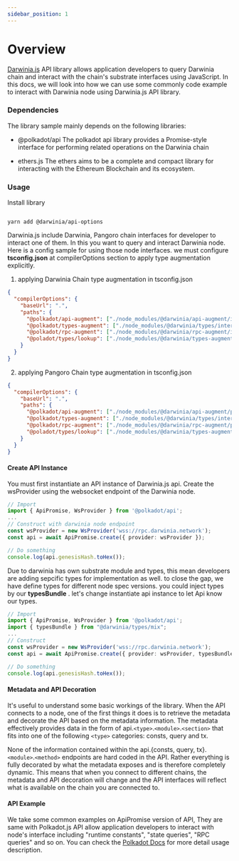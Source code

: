 ```yaml
---
sidebar_position: 1
---
```


# Overview


[Darwinia.js](https://github.com/darwinia-network/darwinia.js) API library allows application developers to query Darwinia chain and interact with the chain's substrate interfaces using JavaScript. In this docs, we will look into how we can use some commonly code example to interact with Darwinia node using Darwinia.js API library.

### Dependencies

The library sample mainly depends on the following libraries:

- @polkadot/api The polkadot api library provides a Promise-style interface for performing related operations on the Darwinia chain

- ethers.js The ethers aims to be a complete and compact library for interacting with the Ethereum Blockchain and its ecosystem.

### Usage

Install library

```nodejs

yarn add @darwinia/api-options

```

Darwinia.js include Darwinia, Pangoro chain interfaces for developer to interact one of them. In this  you want to query and interact Darwinia node. Here is a config sample for using those node interfaces. we must configure **tsconfig.json** at compilerOptions section to apply type augmentation explicitly.



1. applying Darwinia Chain type augmentation in tsconfig.json

```json
{
  "compilerOptions": {
    "baseUrl": ".",
    "paths": {
      "@polkadot/api-augment": ["./node_modules/@darwinia/api-augment/index.d.ts"],
      "@polkadot/types-augment": ["./node_modules/@darwinia/types/interfaces/augment-types.d.ts"],
      "@polkadot/rpc-augment": ["./node_modules/@darwinia/rpc-augment/index.d.ts"],
      "@poladot/types/lookup": ["./node_modules/@darwinia/types-augment/index.d.ts"]
    }
  }
}
```


2. applying Pangoro Chain type augmentation in tsconfig.json



``` json
{
  "compilerOptions": {
    "baseUrl": ".",
    "paths": {
      "@polkadot/api-augment": ["./node_modules/@darwinia/api-augment/pangoro/index.d.ts"],
      "@polkadot/types-augment": ["./node_modules/@darwinia/types/interfaces/augment-types.d.ts"],
      "@polkadot/rpc-augment": ["./node_modules/@darwinia/rpc-augment/pangoro/index.d.ts"],
      "@poladot/types/lookup": ["./node_modules/@darwinia/types-augment/lookup/pangoro/index.d.ts"]
    }
  }
}

```


####  Create API Instance

You must first instantiate an API instance of Darwinia.js api. Create the wsProvider using the websocket endpoint of the Darwinia node.

```typescript
// Import
import { ApiPromise, WsProvider } from '@polkadot/api';
...
// Construct with darwinia node endpoint
const wsProvider = new WsProvider('wss://rpc.darwinia.network');
const api = await ApiPromise.create({ provider: wsProvider });

// Do something
console.log(api.genesisHash.toHex());

```

Due to darwinia has own substrate module and types, this mean developers are adding sepcific types for implementation as well. to close the gap, we have define types for different node spec versions. you could inject types by our **typesBundle** . let's change instantiate api instance to let Api know our types.

```typescript
// Import
import { ApiPromise, WsProvider } from '@polkadot/api';
import { typesBundle } from "@darwinia/types/mix";
...
// Construct
const wsProvider = new WsProvider('wss://rpc.darwinia.network');
const api = await ApiPromise.create({ provider: wsProvider, typesBundle: typesBundle.spec.darwinia });

// Do something
console.log(api.genesisHash.toHex());

```




####  Metadata and API Decoration

It's useful to understand some basic workings of the library.
When the API connects to a node, one of the first things it does is to retrieve the metadata and decorate the API based on the metadata information. The metadata effectively provides data in the form of api.`<type>`.`<module>`.`<section>` that fits into one of the following `<type>` categories: consts, query and tx.

None of the information contained within the api.{consts, query, tx}.`<module>`.`<method>` endpoints are hard coded in the API. Rather everything is fully decorated by what the metadata exposes and is therefore completely dynamic. This means that when you connect to different chains, the metadata and API decoration will change and the API interfaces will reflect what is available on the chain you are connected to.

#### API Example

We take some common examples on ApiPromise version of API, They are same with Polkadot.js API  allow application developers to interact with node's interface 
including "runtime constants", "state queries", "RPC queries" and so on. You can check the [Polkadot Docs](https://polkadot.js.org/docs/api/start) for more detail usage description.